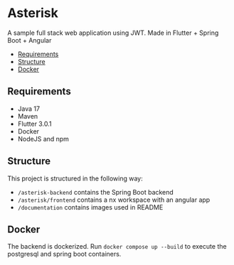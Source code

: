 # Asterisk

A sample full stack web application using JWT. Made in Flutter + Spring Boot + Angular

- [Requirements](#requirements)
- [Structure](#structure)
- [Docker](#docker)

## Requirements
* Java 17
* Maven
* Flutter 3.0.1
* Docker
* NodeJS and npm

## Structure
This project is structured in the following way:
* ``/asterisk-backend`` contains the Spring Boot backend
* ``/asterisk/frontend`` contains a nx workspace with an angular app
* ``/documentation`` contains images used in README

## Docker
The backend is dockerized. Run ``docker compose up --build`` to execute the postgresql and spring boot containers.